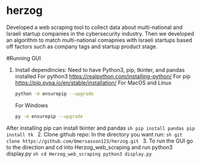 # herzog
Developed a web scraping tool to collect data about multi-national and Israeli startup companies in the cybersecurity industry. 
Then we developed an algorithm to match multi-national comapnies with Israeli startups based off factors such as company tags and startup product stage.

#Running GUI
1. Install dependincies: Need to have Python3, pip, tkinter, and pandas installed
  For python3 https://realpython.com/installing-python/ 
  For pip https://pip.pypa.io/en/stable/installation/ 
    For MacOS and Linux
      ```sh
      python -m ensurepip --upgrade
      ```
    For Windows
      ```sh
      py -m ensurepip --upgrade
      ```
  After installing pip can install tkinter and pandas 
     ```sh
      pip install pandas
      pip install tk
      ```
2. Clone github repo: 
    In the directory you want run: 
      ```sh
      git clone https://github.com/Omersasson123/herzog.git
      ```
3. To run the GUI go to the direction and cd into Herzog_web_scraping and run python3 display.py
    ```sh
      cd Herzog_web_scraping
      python3 display.py
      ```
